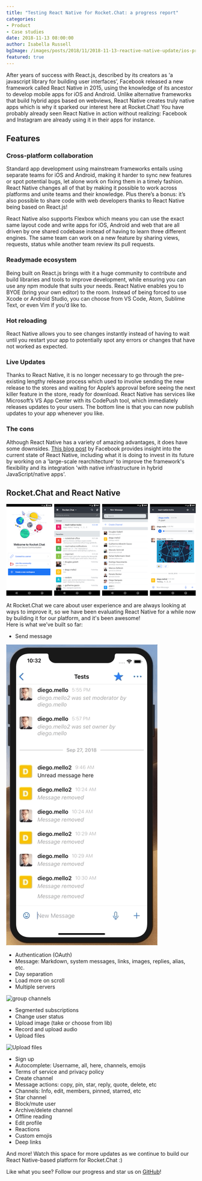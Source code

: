 ```yaml
---
title: "Testing React Native for Rocket.Chat: a progress report"
categories:
- Product
- Case studies
date: 2018-11-13 08:00:00
author: Isabella Russell
bgImage: /images/posts/2018/11/2018-11-13-reactive-native-update/ios-prints-RN.png
featured: true
---
```


After years of success with React.js, described by its creators as ‘a javascript library for building  user interfaces’, Facebook released a new framework called React Native in 2015, using the knowledge of its ancestor to develop mobile apps for iOS and Android. Unlike alternative frameworks that build hybrid apps based on webviews, React Native creates truly native apps which is why it sparked our interest here at Rocket.Chat! You have probably already seen React Native in action without realizing: Facebook and Instagram are already using it in their apps for instance.

## Features

### Cross-platform collaboration

Standard app development using mainstream frameworks entails using separate teams for iOS and Android, making it harder to sync new features or spot potential bugs, let alone work on fixing them in a timely fashion. React Native changes all of that by making it possible to work across platforms and unite teams and their knowledge. Plus there’s a bonus: it’s also possible to share code with web developers thanks to React Native being based on React.js!

React Native also supports Flexbox which means you can use the exact same layout code and write apps for iOS, Android and web that are all driven by one shared codebase instead of having to learn three different engines. The same team can work on a new feature by sharing views, requests, status while another team review its pull requests.

### Readymade ecosystem

Being built on React.js brings with it a huge community to contribute and build libraries and tools to improve development, while ensuring you can use any npm module that suits your needs.
React Native enables you to BYOE (bring your own editor) to the room. Instead of being forced to use Xcode or Android Studio, you can choose from VS Code, Atom, Sublime Text, or even Vim if you’d like to.

### Hot reloading

React Native allows you to see changes instantly instead of having to wait until you restart your app to potentially spot any errors or changes that have not worked as expected.

### Live Updates

Thanks to React Native, it is no longer necessary to go through the pre-existing lengthy release process which used to involve sending the new release to the stores and waiting for Apple’s approval before seeing the next killer feature in the store, ready for download.
React Native has services like Microsoft’s VS App Center with its CodePush tool, which immediately releases updates to your users. The bottom line is that you can now publish updates to your app whenever you like.

### The cons

Although React Native has a variety of amazing advantages, it does have some downsides. [This blog post](https://facebook.github.io/react-native/blog/2018/06/14/state-of-react-native-2018) by Facebook provides insight into the current state of React Native, including what it is doing to invest in its future by working on a 'large-scale rearchitecture' to improve the framework's flexibility and its integration 'with native infrastructure in hybrid JavaScript/native apps'.

## Rocket.Chat and React Native

![react native rocket.chat](/images/posts/2018/11/2018-11-13-reactive-native-update/ios-RN-device-shots.png)

At Rocket.Chat we care about user experience and are always looking at ways to improve it, so we have been evaluating React Native for a while now by building it for our platform, and it's been awesome! <br/>Here is what we’ve built so far:

- Send message

![chat demo and send message](/images/posts/2018/11/2018-11-13-reactive-native-update/RN-chat-demo.gif)

- Authentication (OAuth)
- Message: Markdown, system messages, links, images, replies, alias, etc.
- Day separation
- Load more on scroll
- Multiple servers

![group channels](/images/posts/2018/11/2018-11-13-reactive-native-update/RN-order-chats.gif)

- Segmented subscriptions
- Change user status
- Upload image (take or choose from lib)
- Record and upload audio
- Upload files

![Upload files](/images/posts/2018/11/2018-11-13-reactive-native-update/RN-attachments-demo.gif)

- Sign up
- Autocomplete: Username, all, here, channels, emojis
- Terms of service and privacy policy
- Create channel
- Message actions: copy, pin, star, reply, quote, delete, etc
- Channels: Info, edit, members, pinned, starred, etc
- Star channel
- Block/mute user
- Archive/delete channel
- Offline reading
- Edit profile
- Reactions
- Custom emojis
- Deep links

And more! Watch this space for more updates as we continue to build our React Native-based platform for Rocket.Chat :)

Like what you see? Follow our progress and star us on [GitHub](https://github.com/RocketChat/Rocket.Chat.ReactNative)!
